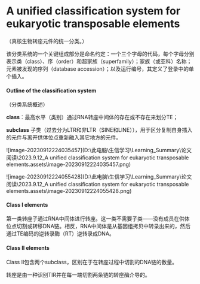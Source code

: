 # A unified classification system for eukaryotic transposable elements

（真核生物转座元件的统一分类。）

 该分类系统的一个关键组成部分是命名约定：一个三个字母的代码，每个字母分别表示类（class）、序（order）和超家族（superfamily）；家族（或亚科）名称；元素被发现的序列（database accession）；以及运行编号，其定义了登录中的单个插入。

#### Outline of the classification system

（分类系统概述）



**class**：最高水平（类别）通过RNA转座中间体的存在或不存在来划分TE；

**subclass** 子类（过去分为LTR和非LTR（SINE和LINE）），用于区分复制自身插入的元件与离开供体位点重新融入其它地方的元件。

 

![image-20230912224035457](D:\此电脑\生信学习\Learning_Summary\论文阅读\2023.9.12_A unified classification system for eukaryotic transposable elements.assets\image-20230912224035457.png)

![image-20230912224055428](D:\此电脑\生信学习\Learning_Summary\论文阅读\2023.9.12_A unified classification system for eukaryotic transposable elements.assets\image-20230912224055428.png)

















#### Class I elements

第一类转座子通过RNA中间体进行转座。这一类不需要子类——没有成员在供体位点切割或转移DNA链。相反，RNA中间体是从基因组拷贝中转录出来的，然后通过TE编码的逆转录酶（RT）逆转录成DNA。





#### Class II elements

Class II包含两个subclass，区别在于在转座过程中切割的DNA链的数量。

转座是由一种识别TIR并在每一端切割两条链的转座酶介导的。



























